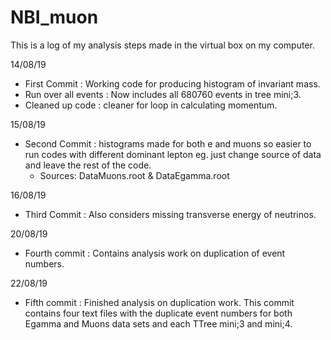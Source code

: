 # NBI_muon

This is a log of my analysis steps made in the virtual box on my computer.

14/08/19
- First Commit : Working code for producing histogram of invariant mass.
- Run over all events : Now includes all 680760 events in tree mini;3.
- Cleaned up code : cleaner for loop in calculating momentum.

15/08/19
- Second Commit : histograms made for both e and muons so easier to run codes with different dominant lepton eg. just change source of data and leave the rest of the code.
  - Sources: DataMuons.root & DataEgamma.root

16/08/19
- Third Commit : Also considers missing transverse energy of neutrinos.

20/08/19
- Fourth commit : Contains analysis work on duplication of event numbers.

22/08/19
- Fifth commit : Finished analysis on duplication work. This commit contains four text files with the duplicate event numbers for both Egamma and Muons data sets and each TTree mini;3 and mini;4.
